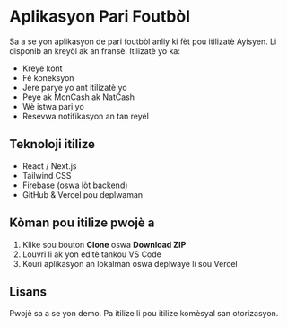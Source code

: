 # Aplikasyon Pari Foutbòl

Sa a se yon aplikasyon de pari foutbòl anliy ki fèt pou itilizatè Ayisyen. Li disponib an kreyòl ak an fransè. Itilizatè yo ka:

- Kreye kont
- Fè koneksyon
- Jere parye yo ant itilizatè yo
- Peye ak MonCash ak NatCash
- Wè istwa pari yo
- Resevwa notifikasyon an tan reyèl

## Teknoloji itilize

- React / Next.js
- Tailwind CSS
- Firebase (oswa lòt backend)
- GitHub & Vercel pou deplwaman

## Kòman pou itilize pwojè a

1. Klike sou bouton **Clone** oswa **Download ZIP**
2. Louvri li ak yon editè tankou VS Code
3. Kouri aplikasyon an lokalman oswa deplwaye li sou Vercel

## Lisans

Pwojè sa a se yon demo. Pa itilize li pou itilize komèsyal san otorizasyon.
